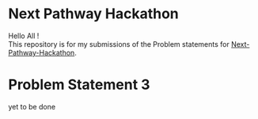 Next Pathway Hackathon
====================

Hello All ! </br>
This repository is for my submissions of the Problem statements for [Next-Pathway-Hackathon](https://wuelev8.tech/drills/next-pathway-hack-backpackers). </br>

Problem Statement 3
====================
yet to be done


